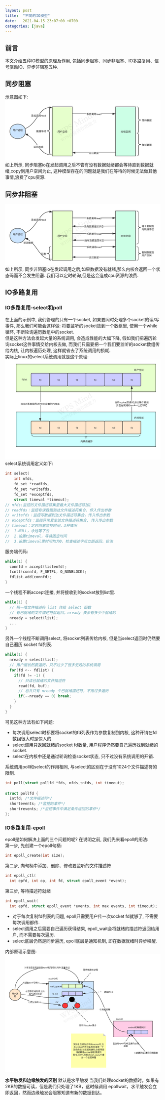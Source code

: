 ```yaml
---
layout: post
title:  "不同的IO模型"
date:   2021-04-15 23:07:00 +0700
categories: [java]
---
```


## 前言
本文介绍五种IO模型的原理及作用, 包括同步阻塞、同步非阻塞、IO多路复用、信号驱动IO、异步非阻塞五种.

## 同步阻塞
示意图如下:
![avatar](/static/img/IO模型-同步阻塞.png)
如上所示, 同步阻塞io在发起调用之后不管有没有数据就绪都会等待直到数据就绪,copy到用户空间为止,
这种模型存在的问题就是我们在等待的时候无法做其他事情,浪费了cpu资源.

## 同步非阻塞
![avatar](/static/img/io模型-同步非阻塞.png)
如上所示, 同步非阻塞io在发起调用之后,如果数据没有就绪,那么内核会返回一个状态码而不会发生阻塞.
我们可以定时轮询,但是这会造成cpu资源的浪费.

## IO多路复用

### IO多路复用-select和poll
在上面的示例中, 我们管理的只有一个socket, 如果要同时处理多个socket的读/写事件, 那么我们可能会这样做:
将要监听的socket放到一个数组里, 使用一个while循环, 不断轮询遍历数组中的socket.  
但是这种方法会发起大量的系统调用, 会造成性能的大幅下降, 假如我们把遍历轮询socket这件事情交给内核去做,
而我们只需要把一个我们要监听的socket数组传给内核, 让内核遍历处理, 这样就省去了系统调用的损耗.  
实际上linux的select系统调用就是这个原理:
![avatar](/static/img/IO模型-IO多路复用-select.png)
select系统调用定义如下:
```c++
int select(
    int nfds,
    fd_set *readfds,
    fd_set *writefds,
    fd_set *exceptfds,
    struct timeval *timeout);
// nfds:监控的文件描述符集里最大文件描述符加1
// readfds：监控有读数据到达文件描述符集合，传入传出参数
// writefds：监控写数据到达文件描述符集合，传入传出参数
// exceptfds：监控异常发生达文件描述符集合, 传入传出参数
// timeout：定时阻塞监控时间，3种情况
//  1.NULL，永远等下去
//  2.设置timeval，等待固定时间
//  3.设置timeval里时间均为0，检查描述字后立即返回，轮询
```
服务端代码:
```c++
while(1) {
  connfd = accept(listenfd);
  fcntl(connfd, F_SETFL, O_NONBLOCK);
  fdlist.add(connfd);
}
```
一个线程不断accept连接, 并将接收到的socket放到list里.

```c++
while(1) {
  // 把一堆文件描述符 list 传给 select 函数
  // 有已就绪的文件描述符就返回，nready 表示有多少个就绪的
  nready = select(list);
  ...
}
```
另外一个线程不断调用select, 将socket列表传给内核, 但是当select返回时仍然要自己遍历
socket fd列表.
```c++
while(1) {
  nready = select(list);
  // 用户层依然要遍历，只不过少了很多无效的系统调用
  for(fd <-- fdlist) {
    if(fd != -1) {
      // 只读已就绪的文件描述符
      read(fd, buf);
      // 总共只有 nready 个已就绪描述符，不用过多遍历
      if(--nready == 0) break;
    }
  }
}
```
可见这种方法有如下问题:
- 每次调用select时都要将socket的fd列表作为参数复制到内核, 这种开销在fd数组很大时是惊人的.
- select调用只返回就绪的socket fd数量, 用户程序仍然要自己遍历找到就绪的socket.
- select在内核中还是通过轮询检查socket状态, 只不过没有系统调用的开销.


系统调用poll和select的作用相同, 与select的区别在于没有1024个文件描述符的限制.
```c++
int poll(struct pollfd *fds, nfds_tnfds, int timeout);

struct pollfd {
  intfd; /*文件描述符*/
  shortevents; /*监控的事件*/
  shortrevents; /*监控事件中满足条件返回的事件*/
};
```

### IO多路复用-epoll
epoll是如何解决上面的三个问题的呢?
在说明之前, 我们先来看epoll的用法:  
第一步, 先创建一个epoll句柄:
```c++
int epoll_create(int size);
```
第二步, 向句柄中添加、删除、修改要监听的文件描述符
```c++
int epoll_ctl(
  int epfd, int op, int fd, struct epoll_event *event);
```
第三步, 等待描述符就绪
```c++
int epoll_wait(
  int epfd, struct epoll_event *events, int max events, int timeout);
```

- 对于每次复制fd列表的问题, epoll只需要用户传一次socket fd就够了, 不需要每次调用都传.
- select调用之后需要自己遍历获得结果, epoll_wait会将就绪的描述符返回给用户, 而不需要每次遍历.
- select底层仍然是同步遍历, epoll底层是通知机制, 即在数据就绪时异步唤醒.

内部原理示意图:
![avatar](/static/img/IO模型-IO多路复用-epoll.png)

**水平触发和边缘触发的区别**
默认是水平触发
当我们处理socket的数据时，如果有2KB的数据可读，但是我们只处理了1KB，这时候调用
epollwait，水平触发会立即返回，然而边缘触发会阻塞知道有新的数据到达。















